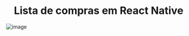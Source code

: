 <h1 align="center">Lista de compras em React Native</h1>

![image](https://github.com/user-attachments/assets/7a14a4d3-3ed6-4434-af0e-b250be8bcbc6)

